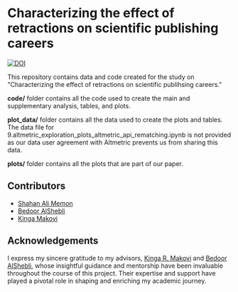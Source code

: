 # Characterizing the effect of retractions on scientific publishing careers

[![DOI](https://zenodo.org/badge/634166007.svg)](https://zenodo.org/badge/latestdoi/634166007)


This repository contains data and code created for the study on "Characterizing the effect of retractions on scientific publihsing careers."

**code/** folder contains all the code used to create the main and supplementary analysis, tables, and plots.

**plot_data/** folder contains all the data used to create the plots and tables. The data file for 9.altmetric_exploration_plots_altmetric_api_rematching.ipynb is not provided as our data user agreement with Altmetric prevents us from sharing this data.

**plots/** folder contains all the plots that are part of our paper.

## Contributors
- [Shahan Ali Memon](samemon@uw.edu)
- [Bedoor AlShebli](bedoor@nyu.edu)
- [Kinga Makovi](km2357@nyu.edu)

## Acknowledgements
I express my sincere gratitude to my advisors, [Kinga R. Makovi](km2537@nyu.edu) and [Bedoor AlShebli](bedoor@nyu.edu), whose insightful guidance and mentorship have been invaluable throughout the course of this project. Their expertise and support have played a pivotal role in shaping and enriching my academic journey.

